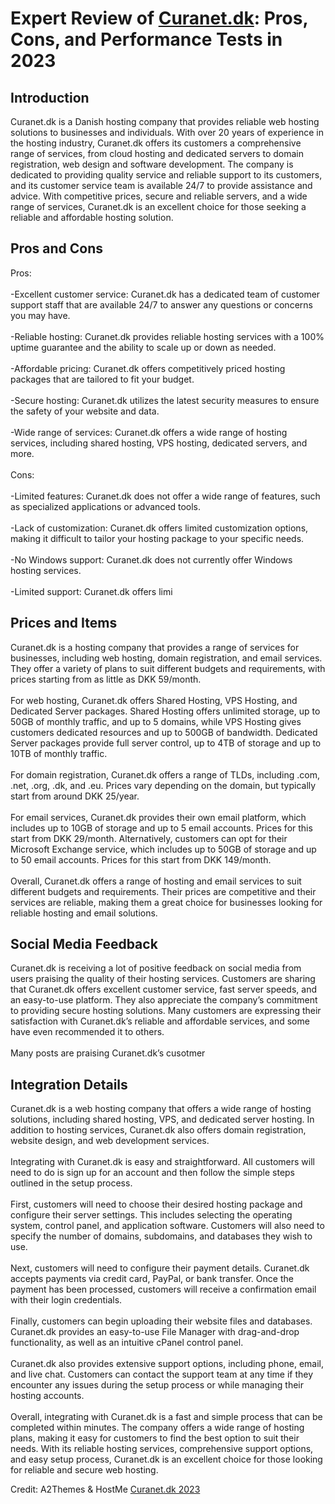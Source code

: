 <h1>Expert Review of <a href="https://a2themes.com/curanetdk-reviews">Curanet.dk</a>: Pros, Cons, and Performance Tests in 2023</h1>
<h2>Introduction</h2>
Curanet.dk is a Danish hosting company that provides reliable web hosting solutions to businesses and individuals. With over 20 years of experience in the hosting industry, Curanet.dk offers its customers a comprehensive range of services, from cloud hosting and dedicated servers to domain registration, web design and software development. The company is dedicated to providing quality service and reliable support to its customers, and its customer service team is available 24/7 to provide assistance and advice. With competitive prices, secure and reliable servers, and a wide range of services, Curanet.dk is an excellent choice for those seeking a reliable and affordable hosting solution.
<h2>Pros and Cons</h2>
Pros: <br><br>-Excellent customer service: Curanet.dk has a dedicated team of customer support staff that are available 24/7 to answer any questions or concerns you may have. <br><br>-Reliable hosting: Curanet.dk provides reliable hosting services with a 100% uptime guarantee and the ability to scale up or down as needed. <br><br>-Affordable pricing: Curanet.dk offers competitively priced hosting packages that are tailored to fit your budget. <br><br>-Secure hosting: Curanet.dk utilizes the latest security measures to ensure the safety of your website and data. <br><br>-Wide range of services: Curanet.dk offers a wide range of hosting services, including shared hosting, VPS hosting, dedicated servers, and more. <br><br>Cons: <br><br>-Limited features: Curanet.dk does not offer a wide range of features, such as specialized applications or advanced tools. <br><br>-Lack of customization: Curanet.dk offers limited customization options, making it difficult to tailor your hosting package to your specific needs. <br><br>-No Windows support: Curanet.dk does not currently offer Windows hosting services. <br><br>-Limited support: Curanet.dk offers limi
<h2>Prices and Items</h2>
Curanet.dk is a hosting company that provides a range of services for businesses, including web hosting, domain registration, and email services. They offer a variety of plans to suit different budgets and requirements, with prices starting from as little as DKK 59/month.<br><br>For web hosting, Curanet.dk offers Shared Hosting, VPS Hosting, and Dedicated Server packages. Shared Hosting offers unlimited storage, up to 50GB of monthly traffic, and up to 5 domains, while VPS Hosting gives customers dedicated resources and up to 500GB of bandwidth. Dedicated Server packages provide full server control, up to 4TB of storage and up to 10TB of monthly traffic.<br><br>For domain registration, Curanet.dk offers a range of TLDs, including .com, .net, .org, .dk, and .eu. Prices vary depending on the domain, but typically start from around DKK 25/year.<br><br>For email services, Curanet.dk provides their own email platform, which includes up to 10GB of storage and up to 5 email accounts. Prices for this start from DKK 29/month. Alternatively, customers can opt for their Microsoft Exchange service, which includes up to 50GB of storage and up to 50 email accounts. Prices for this start from DKK 149/month.<br><br>Overall, Curanet.dk offers a range of hosting and email services to suit different budgets and requirements. Their prices are competitive and their services are reliable, making them a great choice for businesses looking for reliable hosting and email solutions.
<h2>Social Media Feedback</h2>
Curanet.dk is receiving a lot of positive feedback on social media from users praising the quality of their hosting services. Customers are sharing that Curanet.dk offers excellent customer service, fast server speeds, and an easy-to-use platform. They also appreciate the company’s commitment to providing secure hosting solutions. Many customers are expressing their satisfaction with Curanet.dk’s reliable and affordable services, and some have even recommended it to others.<br><br>Many posts are praising Curanet.dk’s cusotmer
<h2>Integration Details</h2>
Curanet.dk is a web hosting company that offers a wide range of hosting solutions, including shared hosting, VPS, and dedicated server hosting. In addition to hosting services, Curanet.dk also offers domain registration, website design, and web development services.<br><br>Integrating with Curanet.dk is easy and straightforward. All customers will need to do is sign up for an account and then follow the simple steps outlined in the setup process.<br><br>First, customers will need to choose their desired hosting package and configure their server settings. This includes selecting the operating system, control panel, and application software. Customers will also need to specify the number of domains, subdomains, and databases they wish to use.<br><br>Next, customers will need to configure their payment details. Curanet.dk accepts payments via credit card, PayPal, or bank transfer. Once the payment has been processed, customers will receive a confirmation email with their login credentials.<br><br>Finally, customers can begin uploading their website files and databases. Curanet.dk provides an easy-to-use File Manager with drag-and-drop functionality, as well as an intuitive cPanel control panel.<br><br>Curanet.dk also provides extensive support options, including phone, email, and live chat. Customers can contact the support team at any time if they encounter any issues during the setup process or while managing their hosting accounts.<br><br>Overall, integrating with Curanet.dk is a fast and simple process that can be completed within minutes. The company offers a wide range of hosting plans, making it easy for customers to find the best option to suit their needs. With its reliable hosting services, comprehensive support options, and easy setup process, Curanet.dk is an excellent choice for those looking for reliable and secure web hosting.
<p>Credit: A2Themes & HostMe <a href="https://a2themes.com/curanetdk-reviews">Curanet.dk 2023</a></p>